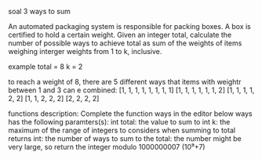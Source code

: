soal 3
ways to sum

An automated packaging system is responsible for packing boxes. A box is certified to hold a certain weight. Given an integer total, calculate the number of possible ways to achieve total as sum of the weights of items weighing interger weights from 1 to k, inclusive.

example
total = 8
k = 2

to reach a weight of 8, there are 5 different ways that items with weightr between 1 and 3 can e combined:
[1, 1, 1, 1, 1, 1, 1, 1]
[1, 1, 1, 1, 1, 1, 2]
[1, 1, 1, 1, 2, 2]
[1, 1, 2, 2, 2]
[2, 2, 2, 2]

functions description:
Complete the function ways in the editor below
ways has the following paramters(s):
int total: the value to sum to
int k: the maximum of the range of integers to considers when summing to total
returns
int: the number of ways to sum to the total: the number might be very large, so return the integer modulo 1000000007 (10⁹+7)